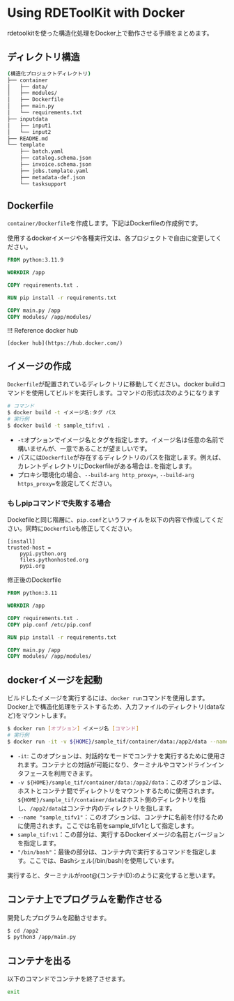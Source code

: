 # Using RDEToolKit with Docker

rdetoolkitを使った構造化処理をDocker上で動作させる手順をまとめます。

## ディレクトリ構造

```bash
(構造化プロジェクトディレクトリ)
├── container
│   ├── data/
│   ├── modules/
│   ├── Dockerfile
│   ├── main.py
│   └── requirements.txt
├── inputdata
│   ├── input1
│   └── input2
├── README.md
└── template
    ├── batch.yaml
    ├── catalog.schema.json
    ├── invoice.schema.json
    ├── jobs.template.yaml
    ├── metadata-def.json
    └── tasksupport

```

## Dockerfile

`container/Dockerfile`を作成します。下記はDockerfileの作成例です。

使用するdockerイメージや各種実行文は、各プロジェクトで自由に変更してください。

```Dockerfile
FROM python:3.11.9

WORKDIR /app

COPY requirements.txt .

RUN pip install -r requirements.txt

COPY main.py /app
COPY modules/ /app/modules/
```

!!! Reference
    docker hub

    [docker hub](https://hub.docker.com/)

## イメージの作成

`Dockerfile`が配置されているディレクトリに移動してください。docker buildコマンドを使用してビルドを実行します。コマンドの形式は次のようになります

```bash
# コマンド
$ docker build -t イメージ名:タグ パス
# 実行例
$ docker build -t sample_tif:v1 .
```

- `-t`オプションでイメージ名とタグを指定します。イメージ名は任意の名前で構いませんが、一意であることが望ましいです。
- パスには`Dockerfile`が存在するディレクトリのパスを指定します。例えば、カレントディレクトリにDockerfileがある場合は`.`を指定します。
- プロキシ環境化の場合、`--build-arg http_proxy=`, `--build-arg https_proxy=`を設定してください。

### もしpipコマンドで失敗する場合

Dockefileと同じ階層に、`pip.conf`というファイルを以下の内容で作成してください。同時に`Dockerfile`も修正してください。

```text
[install]
trusted-host =
    pypi.python.org
    files.pythonhosted.org
    pypi.org
```

修正後のDockerfile

```Dockerfile
FROM python:3.11

WORKDIR /app

COPY requirements.txt .
COPY pip.conf /etc/pip.conf

RUN pip install -r requirements.txt

COPY main.py /app
COPY modules/ /app/modules/
```

## dockerイメージを起動

ビルドしたイメージを実行するには、`docker run`コマンドを使用します。
Docker上で構造化処理をテストするため、入力ファイルのディレクトリ(dataなど)をマウントします。

```bash
$ docker run [オプション] イメージ名 [コマンド]
# 実行例
$ docker run -it -v ${HOME}/sample_tif/container/data:/app2/data --name "sample_tifv1" sample_tif:v1 "/bin/bash"
```

- `-it`: このオプションは、対話的なモードでコンテナを実行するために使用されます。コンテナとの対話が可能になり、ターミナルやコマンドラインインタフェースを利用できます。
- `-v ${HOME}/sample_tif/container/data:/app2/data`：このオプションは、ホストとコンテナ間でディレクトリをマウントするために使用されます。`${HOME}/sample_tif/container/data`はホスト側のディレクトリを指し、`/app2/data`はコンテナ内のディレクトリを指します。
- `--name "sample_tifv1"`：このオプションは、コンテナに名前を付けるために使用されます。ここでは名前をsample_tifv1として指定します。
- `sample_tif:v1`：この部分は、実行するDockerイメージの名前とバージョンを指定します。
- `"/bin/bash"`：最後の部分は、コンテナ内で実行するコマンドを指定します。ここでは、Bashシェル(/bin/bash)を使用しています。

実行すると、ターミナルがroot@(コンテナID):のように変化すると思います。

## コンテナ上でプログラムを動作させる

開発したプログラムを起動させます。

```bash
$ cd /app2
$ python3 /app/main.py
```

## コンテナを出る

以下のコマンドでコンテナを終了させます。

```bash
exit
```
